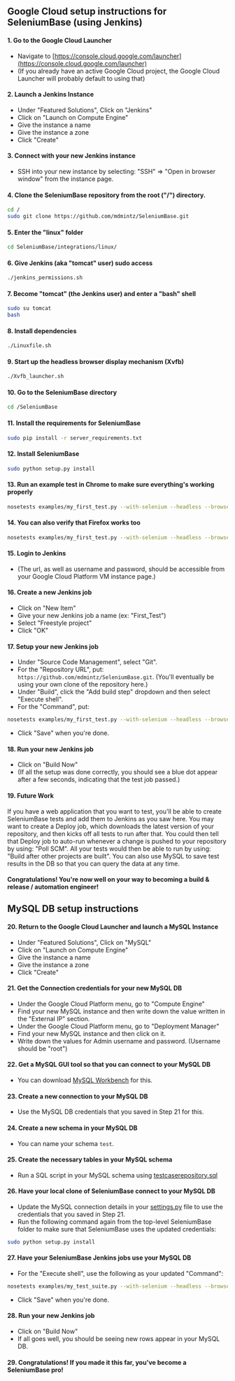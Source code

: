 ## Google Cloud setup instructions for SeleniumBase (using Jenkins)

#### 1. Go to the Google Cloud Launcher

* Navigate to [https://console.cloud.google.com/launcher](https://console.cloud.google.com/launcher)
* (If you already have an active Google Cloud project, the Google Cloud Launcher will probably default to using that)

#### 2. Launch a Jenkins Instance

* Under "Featured Solutions", Click on "Jenkins"
* Click on "Launch on Compute Engine"
* Give the instance a name
* Give the instance a zone
* Click "Create"

#### 3. Connect with your new Jenkins instance

* SSH into your new instance by selecting: "SSH" => "Open in browser window" from the instance page.

#### 4. Clone the SeleniumBase repository from the root ("/") directory.

```bash
cd /
sudo git clone https://github.com/mdmintz/SeleniumBase.git
```

#### 5. Enter the "linux" folder

```bash
cd SeleniumBase/integrations/linux/
```

#### 6. Give Jenkins (aka "tomcat" user) sudo access

```bash
./jenkins_permissions.sh
```

#### 7. Become "tomcat" (the Jenkins user) and enter a "bash" shell

```bash
sudo su tomcat
bash
```

#### 8. Install dependencies

```bash
./Linuxfile.sh
```

#### 9. Start up the headless browser display mechanism (Xvfb)

```bash
./Xvfb_launcher.sh
```

#### 10. Go to the SeleniumBase directory

```bash
cd /SeleniumBase
```

#### 11. Install the requirements for SeleniumBase

```bash
sudo pip install -r server_requirements.txt
```

#### 12. Install SeleniumBase

```bash
sudo python setup.py install
```

#### 13. Run an example test in Chrome to make sure everything's working properly

```bash
nosetests examples/my_first_test.py --with-selenium --headless --browser=chrome
```

#### 14. You can also verify that Firefox works too

```bash
nosetests examples/my_first_test.py --with-selenium --headless --browser=firefox
```

#### 15. Login to Jenkins

* (The url, as well as username and password, should be accessible from your Google Cloud Platform VM instance page.)

#### 16. Create a new Jenkins job

* Click on "New Item"
* Give your new Jenkins job a name (ex: "First_Test")
* Select "Freestyle project"
* Click "OK"

#### 17. Setup your new Jenkins job

* Under "Source Code Management", select "Git".
* For the "Repository URL", put: ``https://github.com/mdmintz/SeleniumBase.git``. (You'll eventually be using your own clone of the repository here.)
* Under "Build", click the "Add build step" dropdown and then select "Execute shell".
* For the "Command", put:
```bash
nosetests examples/my_first_test.py --with-selenium --headless --browser=chrome
```
* Click "Save" when you're done.

#### 18. Run your new Jenkins job

* Click on "Build Now"
* (If all the setup was done correctly, you should see a blue dot appear after a few seconds, indicating that the test job passed.)

#### 19. Future Work

If you have a web application that you want to test, you'll be able to create SeleniumBase tests and add them to Jenkins as you saw here. You may want to create a Deploy job, which downloads the latest version of your repository, and then kicks off all tests to run after that. You could then tell that Deploy job to auto-run whenever a change is pushed to your repository by using: "Poll SCM". All your tests would then be able to run by using: "Build after other projects are built". You can also use MySQL to save test results in the DB so that you can query the data at any time.

#### Congratulations! You're now well on your way to becoming a build & release / automation engineer!

## MySQL DB setup instructions

#### 20. Return to the Google Cloud Launcher and launch a MySQL Instance

* Under "Featured Solutions", Click on "MySQL"
* Click on "Launch on Compute Engine"
* Give the instance a name
* Give the instance a zone
* Click "Create"

#### 21. Get the Connection credentials for your new MySQL DB

* Under the Google Cloud Platform menu, go to "Compute Engine"
* Find your new MySQL instance and then write down the value written in the "External IP" section.
* Under the Google Cloud Platform menu, go to "Deployment Manager"
* Find your new MySQL instance and then click on it.
* Write down the values for Admin username and password. (Username should be "root")

#### 22. Get a MySQL GUI tool so that you can connect to your MySQL DB

* You can download [MySQL Workbench](http://dev.mysql.com/downloads/tools/workbench/) for this.

#### 23. Create a new connection to your MySQL DB

* Use the MySQL DB credentials that you saved in Step 21 for this.

#### 24. Create a new schema in your MySQL DB

* You can name your schema ``test``.

#### 25. Create the necessary tables in your MySQL schema

* Run a SQL script in your MySQL schema using [testcaserepository.sql](https://raw.githubusercontent.com/mdmintz/SeleniumBase/master/seleniumbase/core/testcaserepository.sql)

#### 26. Have your local clone of SeleniumBase connect to your MySQL DB

* Update the MySQL connection details in your [settings.py](https://github.com/mdmintz/SeleniumBase/blob/master/seleniumbase/config/settings.py) file to use the credentials that you saved in Step 21.
* Run the following command again from the top-level SeleniumBase folder to make sure that SeleniumBase uses the updated credentials:

```bash
sudo python setup.py install
```

#### 27. Have your SeleniumBase Jenkins jobs use your MySQL DB

* For the "Execute shell", use the following as your updated "Command":

```bash
nosetests examples/my_test_suite.py --with-selenium --headless --browser=chrome --with-db_reporting --with-testing_base
```

* Click "Save" when you're done.

#### 28. Run your new Jenkins job

* Click on "Build Now"
* If all goes well, you should be seeing new rows appear in your MySQL DB.

#### 29. Congratulations! If you made it this far, you've become a SeleniumBase pro!
